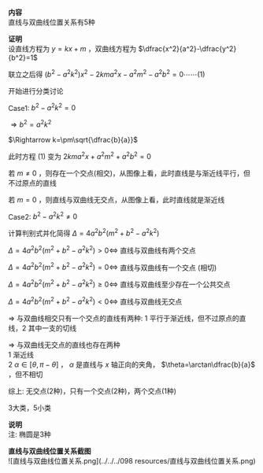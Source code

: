 **内容**  
直线与双曲线位置关系有5种  
  
**证明**  
设直线方程为 $y=kx+m$ ，双曲线方程为 $\dfrac{x^2}{a^2}-\dfrac{y^2}{b^2}=1$  
  
联立之后得 $(b^2-a^2k^2)x^2-2kma^2x-a^2m^2-a^2b^2=0\cdots\cdots(1)$  
  
开始进行分类讨论  
  
Case1: $b^2-a^2k^2=0$  
  
$\Rightarrow b^2=a^2k^2$  
  
$\Rightarrow k=\pm\sqrt{\dfrac{b}{a}}$  
  
此时方程 $(1)$ 变为 $2kma^2x+a^2m^2+a^2b^2=0$  
  
若 $m\neq0$ ，则存在一个交点(相交)，从图像上看，此时直线是与渐近线平行，但不过原点的直线  
  
若 $m=0$ ，则直线与双曲线无交点，从图像上看，此时直线就是渐近线  
  
Case2: $b^2-a^2k^2\neq0$  
  
计算判别式并化简得 $\Delta=4a^2b^2(m^2+b^2-a^2k^2)$  
  
$\Delta=4a^2b^2(m^2+b^2-a^2k^2)>0\Leftrightarrow$ 直线与双曲线有两个交点  
  
$\Delta=4a^2b^2(m^2+b^2-a^2k^2)=0\Leftrightarrow$ 直线与双曲线有一个交点 (相切)  
  
$\Delta=4a^2b^2(m^2+b^2-a^2k^2)\geq0\Leftrightarrow$ 直线与双曲线至少存在一个公共交点  
  
$\Delta=4a^2b^2(m^2+b^2-a^2k^2)<0\Leftrightarrow$ 直线与双曲线无交点  
  
  
$\Rightarrow$ 与双曲线相交只有一个交点的直线有两种: 1 平行于渐近线，但不过原点的直线，2 其中一支的切线  
  
$\Rightarrow$ 与双曲线无交点的直线也存在两种  
1 渐近线  
2 $\alpha\in[\theta,\pi-\theta]$ ， $\alpha$ 是直线与 $x$ 轴正向的夹角， $\theta=\arctan\dfrac{b}{a}$ ，但不相切  
  
综上: 无交点(2种)，只有一个交点(2种)，两个交点(1种)  
  
3大类，5小类  
  
**说明**  
注: 椭圆是3种  
  
**直线与双曲线位置关系截图**  
![直线与双曲线位置关系.png](../../../098 resources/直线与双曲线位置关系.png)  
